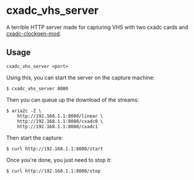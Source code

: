 # cxadc_vhs_server

A terrible HTTP server made for capturing VHS with two cxadc cards and [cxadc-clockgen-mod](https://github.com/namazso/cxadc-clockgen-mod/).

## Usage

`cxadc_vhs_server <port>`

Using this, you can start the server on the capture machine:

```text
$ cxadc_vhs_server 8080
```

Then you can queue up the download of the streams:

```text
$ aria2c -Z \
    http://192.168.1.1:8080/linear \
    http://192.168.1.1:8080/cxadc0 \
    http://192.168.1.1:8080/cxadc1
```

Then start the capture:

```text
$ curl http://192.168.1.1:8080/start
```

Once you're done, you just need to stop it:

```text
$ curl http://192.168.1.1:8080/stop
```
